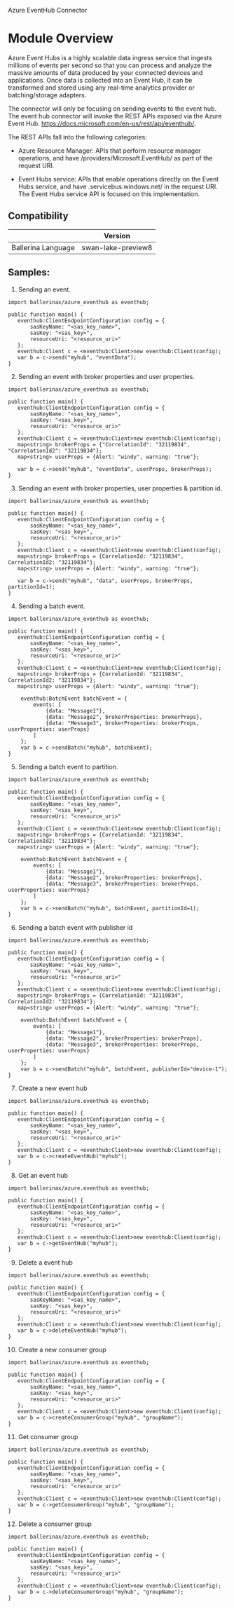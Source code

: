 Azure EventHub Connector

# Module Overview

Azure Event Hubs is a highly scalable data ingress service that ingests millions of events per second so that you can process and analyze the massive amounts of data produced by your connected devices and applications. Once data is collected into an Event Hub, it can be transformed and stored using any real-time analytics provider or batching/storage adapters.

The connector will only be focusing on sending events to the event hub. The event hub connector will invoke the REST APIs exposed via the Azure Event Hub. https://docs.microsoft.com/en-us/rest/api/eventhub/. 

The REST APIs fall into the following categories:

- Azure Resource Manager: 
  APIs that perform resource manager operations, and have /providers/Microsoft.EventHub/ as part of the request URI.

- Event Hubs service: 
  APIs that enable operations directly on the Event Hubs service, and have <namespaceName>.servicebus.windows.net/ in the request URI. The Event Hubs service API is focused on this implementation. 

## Compatibility
|                     |    Version          |
|:-------------------:|:-------------------:|
| Ballerina Language  | swan-lake-preview8  |


## Samples:

1. Sending an event.

```ballerina
import ballerinax/azure_eventhub as eventhub;

public function main() {
   eventhub:ClientEndpointConfiguration config = {
       sasKeyName: "<sas_key_name>",
       sasKey: "<sas_key>",
       resourceUri: "<resource_uri>"
   };
   eventhub:Client c = <eventhub:Client>new eventhub:Client(config);
   var b = c->send("myhub", "eventData");
}
```

2. Sending an event with broker properties and user properties.

```ballerina
import ballerinax/azure_eventhub as eventhub;

public function main() {
   eventhub:ClientEndpointConfiguration config = {
       sasKeyName: "<sas_key_name>",
       sasKey: "<sas_key>",
       resourceUri: "<resource_uri>"
   };
   eventhub:Client c = <eventhub:Client>new eventhub:Client(config);
   map<string> brokerProps = {"CorrelationId": "32119834", "CorrelationId2": "32119834"};
   map<string> userProps = {Alert: "windy", warning: "true"};

   var b = c->send("myhub", "eventData", userProps, brokerProps);
}
```

3. Sending an event with broker properties, user properties & partition id.
```ballerina
import ballerinax/azure_eventhub as eventhub;

public function main() {
   eventhub:ClientEndpointConfiguration config = {
       sasKeyName: "<sas_key_name>",
       sasKey: "<sas_key>",
       resourceUri: "<resource_uri>"
   };
   eventhub:Client c = <eventhub:Client>new eventhub:Client(config);
   map<string> brokerProps = {CorrelationId: "32119834", CorrelationId2: "32119834"};
   map<string> userProps = {Alert: "windy", warning: "true"};

   var b = c->send("myhub", "data", userProps, brokerProps, partitionId=1);
}
```

4. Sending a batch event.
```ballerina
import ballerinax/azure_eventhub as eventhub;

public function main() {
   eventhub:ClientEndpointConfiguration config = {
       sasKeyName: "<sas_key_name>",
       sasKey: "<sas_key>",
       resourceUri: "<resource_uri>"
   };
   eventhub:Client c = <eventhub:Client>new eventhub:Client(config);
   map<string> brokerProps = {CorrelationId: "32119834", CorrelationId2: "32119834"};
   map<string> userProps = {Alert: "windy", warning: "true"};

    eventhub:BatchEvent batchEvent = {
        events: [
            {data: "Message1"},
            {data: "Message2", brokerProperties: brokerProps},
            {data: "Message3", brokerProperties: brokerProps, userProperties: userProps}
        ]
    };
    var b = c->sendBatch("myhub", batchEvent);
}
```

5. Sending a batch event to partition.
```ballerina
import ballerinax/azure_eventhub as eventhub;

public function main() {
   eventhub:ClientEndpointConfiguration config = {
       sasKeyName: "<sas_key_name>",
       sasKey: "<sas_key>",
       resourceUri: "<resource_uri>"
   };
   eventhub:Client c = <eventhub:Client>new eventhub:Client(config);
   map<string> brokerProps = {CorrelationId: "32119834", CorrelationId2: "32119834"};
   map<string> userProps = {Alert: "windy", warning: "true"};

    eventhub:BatchEvent batchEvent = {
        events: [
            {data: "Message1"},
            {data: "Message2", brokerProperties: brokerProps},
            {data: "Message3", brokerProperties: brokerProps, userProperties: userProps}
        ]
    };
    var b = c->sendBatch("myhub", batchEvent, partitionId=1);
}
```

6. Sending a batch event with publisher id
```ballerina
import ballerinax/azure.eventhub as eventhub;

public function main() {
   eventhub:ClientEndpointConfiguration config = {
       sasKeyName: "<sas_key_name>",
       sasKey: "<sas_key>",
       resourceUri: "<resource_uri>"
   };
   eventhub:Client c = <eventhub:Client>new eventhub:Client(config);
   map<string> brokerProps = {CorrelationId: "32119834", CorrelationId2: "32119834"};
   map<string> userProps = {Alert: "windy", warning: "true"};

    eventhub:BatchEvent batchEvent = {
        events: [
            {data: "Message1"},
            {data: "Message2", brokerProperties: brokerProps},
            {data: "Message3", brokerProperties: brokerProps, userProperties: userProps}
        ]
    };
    var b = c->sendBatch("myhub", batchEvent, publisherId="device-1");
}
```

7. Create a new event hub
```ballerina
import ballerinax/azure.eventhub as eventhub;

public function main() {
   eventhub:ClientEndpointConfiguration config = {
       sasKeyName: "<sas_key_name>",
       sasKey: "<sas_key>",
       resourceUri: "<resource_uri>"
   };
   eventhub:Client c = <eventhub:Client>new eventhub:Client(config);
   var b = c->createEventHub("myhub");
}
```

8. Get an event hub
```ballerina
import ballerinax/azure.eventhub as eventhub;

public function main() {
   eventhub:ClientEndpointConfiguration config = {
       sasKeyName: "<sas_key_name>",
       sasKey: "<sas_key>",
       resourceUri: "<resource_uri>"
   };
   eventhub:Client c = <eventhub:Client>new eventhub:Client(config);
   var b = c->getEventHub("myhub");
}
```

9. Delete a event hub
```ballerina
import ballerinax/azure.eventhub as eventhub;

public function main() {
   eventhub:ClientEndpointConfiguration config = {
       sasKeyName: "<sas_key_name>",
       sasKey: "<sas_key>",
       resourceUri: "<resource_uri>"
   };
   eventhub:Client c = <eventhub:Client>new eventhub:Client(config);
   var b = c->deleteEventHub("myhub");
}
```

10. Create a new consumer group
```ballerina
import ballerinax/azure.eventhub as eventhub;

public function main() {
   eventhub:ClientEndpointConfiguration config = {
       sasKeyName: "<sas_key_name>",
       sasKey: "<sas_key>",
       resourceUri: "<resource_uri>"
   };
   eventhub:Client c = <eventhub:Client>new eventhub:Client(config);
   var b = c->createConsumerGroup("myhub", "groupName");
}
```

11. Get consumer group
```ballerina
import ballerinax/azure.eventhub as eventhub;

public function main() {
   eventhub:ClientEndpointConfiguration config = {
       sasKeyName: "<sas_key_name>",
       sasKey: "<sas_key>",
       resourceUri: "<resource_uri>"
   };
   eventhub:Client c = <eventhub:Client>new eventhub:Client(config);
   var b = c->getConsumerGroup("myhub", "groupName");
}
```

12. Delete a consumer group
```ballerina
import ballerinax/azure.eventhub as eventhub;

public function main() {
   eventhub:ClientEndpointConfiguration config = {
       sasKeyName: "<sas_key_name>",
       sasKey: "<sas_key>",
       resourceUri: "<resource_uri>"
   };
   eventhub:Client c = <eventhub:Client>new eventhub:Client(config);
   var b = c->deleteConsumerGroup("myhub", "groupName");
}
```